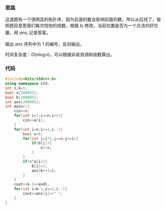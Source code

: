 ### 思路
这道题有一个很明显的拓扑序，因为后面的数会影响前面的数，所以从后找了，按照题目意思我们每次找他的倍数，根据 $b_i$ 修改，当前位置是否为一个合法的好位置，用 $ans_i$ 记录答案。

输出 $ans$ 序列中为 $1$ 的编号，反向输出。

时间复杂度：$O(n \log n)$，可以根据非收敛调和级数算出。

### 代码
```cpp
#include<bits/stdc++.h>
using namespace std;
int n,k=1;
bool a[200005];
bool b[200005];
int ans[200005];
int main(){
	cin>>n;
	for(int i=1;i<=n;i++){
		cin>>a[i];
	} 
	for(int i=n;i>=1;i--){
		bool x=0;
		for(int j=i*2;j<=n;j+=i){
			if(b[j]){
				x=!x;
			}
		}
		if(x^a[i]){
			b[i]=1;
			ans[k++]=i;
		}
	}
	cout<<k-1<<endl;
	for(int i=k-1;i>=1;i--){
		cout<<ans[i]<<" ";
	}	
}
```